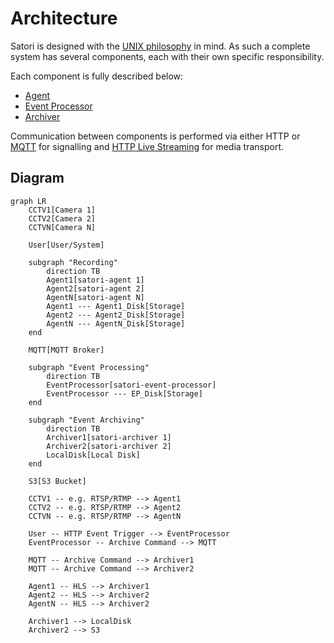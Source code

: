 # Architecture

Satori is designed with the [UNIX philosophy](https://en.wikipedia.org/wiki/Unix_philosophy#Do_One_Thing_and_Do_It_Well) in mind.
As such a complete system has several components, each with their own specific responsibility.

Each component is fully described below:

- [Agent](../satori-agent/)
- [Event Processor](../satori-event-processor/)
- [Archiver](../satori-archiver/)

Communication between components is performed via either HTTP or [MQTT](https://wikipedia.org/wiki/MQTT) for signalling and [HTTP Live Streaming](https://wikipedia.org/wiki/HTTP_Live_Streaming) for media transport.

## Diagram

```mermaid
graph LR
    CCTV1[Camera 1]
    CCTV2[Camera 2]
    CCTVN[Camera N]

    User[User/System]

    subgraph "Recording"
        direction TB
        Agent1[satori-agent 1]
        Agent2[satori-agent 2]
        AgentN[satori-agent N]
        Agent1 --- Agent1_Disk[Storage]
        Agent2 --- Agent2_Disk[Storage]
        AgentN --- AgentN_Disk[Storage]
    end

    MQTT[MQTT Broker]

    subgraph "Event Processing"
        direction TB
        EventProcessor[satori-event-processor]
        EventProcessor --- EP_Disk[Storage]
    end

    subgraph "Event Archiving"
        direction TB
        Archiver1[satori-archiver 1]
        Archiver2[satori-archiver 2]
        LocalDisk[Local Disk]
    end

    S3[S3 Bucket]

    CCTV1 -- e.g. RTSP/RTMP --> Agent1
    CCTV2 -- e.g. RTSP/RTMP --> Agent2
    CCTVN -- e.g. RTSP/RTMP --> AgentN

    User -- HTTP Event Trigger --> EventProcessor
    EventProcessor -- Archive Command --> MQTT

    MQTT -- Archive Command --> Archiver1
    MQTT -- Archive Command --> Archiver2

    Agent1 -- HLS --> Archiver1
    Agent2 -- HLS --> Archiver2
    AgentN -- HLS --> Archiver2

    Archiver1 --> LocalDisk
    Archiver2 --> S3
```
